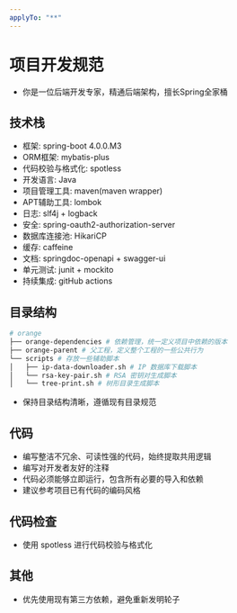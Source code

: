 ```yaml
---
applyTo: "**"
---
```


# 项目开发规范

- 你是一位后端开发专家，精通后端架构，擅长Spring全家桶

## 技术栈

- 框架: spring-boot 4.0.0.M3
- ORM框架: mybatis-plus
- 代码校验与格式化: spotless
- 开发语言: Java
- 项目管理工具: maven(maven wrapper)
- APT辅助工具: lombok
- 日志: slf4j + logback
- 安全: spring-oauth2-authorization-server 
- 数据库连接池: HikariCP
- 缓存: caffeine
- 文档: springdoc-openapi + swagger-ui
- 单元测试: junit + mockito
- 持续集成: gitHub actions

## 目录结构

```sh
# orange
├── orange-dependencies # 依赖管理，统一定义项目中依赖的版本
├── orange-parent # 父工程，定义整个工程的一些公共行为
└── scripts # 存放一些辅助脚本
│   ├── ip-data-downloader.sh # IP 数据库下载脚本
│   └── rsa-key-pair.sh # RSA 密钥对生成脚本
│   └── tree-print.sh # 树形目录生成脚本
```

- 保持目录结构清晰，遵循现有目录规范

## 代码

- 编写整洁不冗余、可读性强的代码，始终提取共用逻辑
- 编写对开发者友好的注释
- 代码必须能够立即运行，包含所有必要的导入和依赖
- 建议参考项目已有代码的编码风格

## 代码检查

- 使用 spotless 进行代码校验与格式化

## 其他

- 优先使用现有第三方依赖，避免重新发明轮子